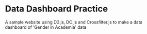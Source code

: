 # Data Dashboard Practice

A sample website using D3.js, DC.js and Crossfilter.js to make a data dashboard of 'Gender in Academia' data
